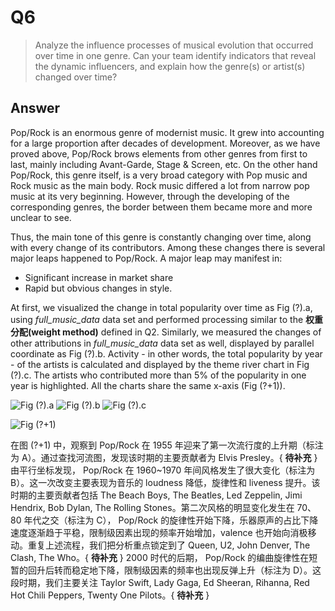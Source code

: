 # Q6

> Analyze the influence processes of musical evolution that occurred over time in one genre. Can your team identify indicators that reveal the dynamic influencers, and explain how the genre(s) or artist(s) changed over time?

## Answer

Pop/Rock is an enormous genre of modernist music. It grew into accounting for a large proportion after decades of development. Moreover, as we have proved above, Pop/Rock brows elements from other genres from first to last, mainly including Avant-Garde, Stage & Screen, etc. On the other hand Pop/Rock, this genre itself, is a very broad category with Pop music and Rock music as the main body. Rock music differed a lot from narrow pop music at its very beginning. However, through the developing of the corresponding genres, the border between them became more and more unclear to see. 

Thus, the main tone of this genre is constantly changing over time, along with every change of its contributors. Among these changes there is several major leaps happened to Pop/Rock. A major leap may manifest in:

* Significant increase in market share
* Rapid but obvious changes in style.

At first, we visualized the change in total popularity over time as Fig (?).a, using *full_music_data* data set and performed processing similar to the **权重分配(weight method)** defined in Q2. Similarly, we measured the changes of other attributions in *full_music_data* data set as well, displayed by parallel coordinate as Fig (?).b. Activity - in other words, the total popularity by year - of the artists is calculated and displayed by the theme river chart in Fig (?).c. The artists who contributed more than 5% of the popularity in one year is highlighted. All the charts share the same x-axis (Fig (?+1)). 

![Fig (?).a]()
![Fig (?).b]()
![Fig (?).c]()

![Fig (?+1)]()

在图 (?+1) 中，观察到 Pop/Rock 在 1955 年迎来了第一次流行度的上升期（标注为 A）。通过查找河流图，发现该时期的主要贡献者为 Elvis Presley。{ **待补充** } 由平行坐标发现， Pop/Rock 在 1960~1970 年间风格发生了很大变化（标注为 B）。这一次改变主要表现为音乐的 loudness 降低，旋律性和 liveness 提升。该时期的主要贡献者包括 The Beach Boys, The Beatles, Led Zeppelin, Jimi Hendrix, Bob Dylan, The Rolling Stones。第二次风格的明显变化发生在 70、80 年代之交（标注为 C）， Pop/Rock 的旋律性开始下降，乐器原声的占比下降速度逐渐趋于平稳，限制级因素出现的频率开始增加，valence 也开始向消极移动。重复上述流程，我们把分析重点锁定到了 Queen, U2, John Denver, The Clash, The Who。{ **待补充** } 2000 时代的后期， Pop/Rock 的编曲旋律性在短暂的回升后转而稳定地下降，限制级因素的频率也出现反弹上升（标注为 D）。这段时期，我们主要关注 Taylor Swift, Lady Gaga, Ed Sheeran, Rihanna, Red Hot Chili Peppers, Twenty One Pilots。{ **待补充** } 
